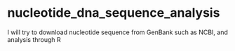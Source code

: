 # nucleotide_dna_sequence_analysis
I will try to download nucleotide sequence from GenBank such as NCBI, and analysis through R
